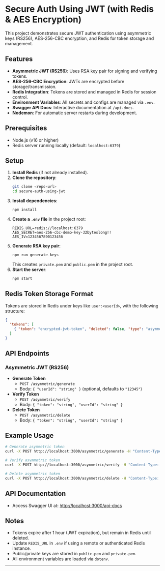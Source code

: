 # Secure Auth Using JWT (with Redis & AES Encryption)

This project demonstrates secure JWT authentication using asymmetric keys (RS256), AES-256-CBC encryption, and Redis for token storage and management.

## Features

- **Asymmetric JWT (RS256)**: Uses RSA key pair for signing and verifying tokens.
- **AES-256-CBC Encryption**: JWTs are encrypted before storage/transmission.
- **Redis Integration**: Tokens are stored and managed in Redis for session control.
- **Environment Variables**: All secrets and configs are managed via `.env`.
- **Swagger API Docs**: Interactive documentation at `/api-docs`.
- **Nodemon**: For automatic server restarts during development.

## Prerequisites

- Node.js (v16 or higher)
- Redis server running locally (default: `localhost:6379`)

## Setup

1. **Install Redis** (if not already installed).
2. **Clone the repository**:
   ```bash
   git clone <repo-url>
   cd secure-auth-using-jwt
   ```
3. **Install dependencies**:
   ```bash
   npm install
   ```
4. **Create a `.env` file** in the project root:
   ```env
   REDIS_URL=redis://localhost:6379
   AES_SECRET=aes-256-cbc-demo-key-32byteslong!!
   AES_IV=1234567890123456
   ```
5. **Generate RSA key pair**:
   ```bash
   npm run generate-keys
   ```
   This creates `private.pem` and `public.pem` in the project root.
6. **Start the server**:
   ```bash
   npm start
   ```

## Redis Token Storage Format

Tokens are stored in Redis under keys like `user:<userId>`, with the following structure:
```json
{
  "tokens": [
    { "token": "encrypted-jwt-token", "deleted": false, "type": "asymmetric" }
  ]
}
```

## API Endpoints

### Asymmetric JWT (RS256)

- **Generate Token**
  - `POST /asymmetric/generate`
  - Body: `{ "userId": "string" }` (optional, defaults to `"12345"`)
- **Verify Token**
  - `POST /asymmetric/verify`
  - Body: `{ "token": "string", "userId": "string" }`
- **Delete Token**
  - `POST /asymmetric/delete`
  - Body: `{ "token": "string", "userId": "string" }`

## Example Usage

```bash
# Generate asymmetric token
curl -X POST http://localhost:3000/asymmetric/generate -H "Content-Type: application/json" -d '{"userId":"test123"}'

# Verify asymmetric token
curl -X POST http://localhost:3000/asymmetric/verify -H "Content-Type: application/json" -d '{"token":"your.encrypted.token.here","userId":"test123"}'

# Delete asymmetric token
curl -X POST http://localhost:3000/asymmetric/delete -H "Content-Type: application/json" -d '{"token":"your.encrypted.token.here","userId":"test123"}'
```

## API Documentation

- Access Swagger UI at: [http://localhost:3000/api-docs](http://localhost:3000/api-docs)

## Notes

- Tokens expire after 1 hour (JWT expiration), but remain in Redis until deleted.
- Update `REDIS_URL` in `.env` if using a remote or authenticated Redis instance.
- Public/private keys are stored in `public.pem` and `private.pem`.
- All environment variables are loaded via `dotenv`.

---